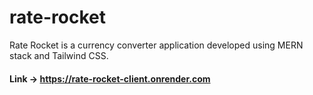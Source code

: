 # rate-rocket
Rate Rocket is a currency converter application developed using MERN stack and Tailwind CSS.
#### Link -> https://rate-rocket-client.onrender.com
